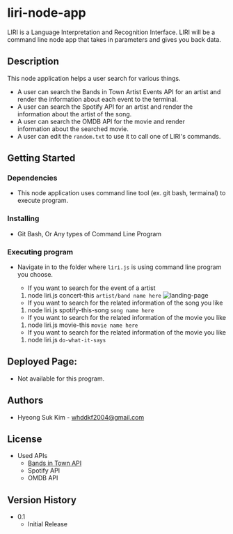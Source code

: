 # liri-node-app

LIRI is a Language Interpretation and Recognition Interface. LIRI will be a command line node app that takes in parameters and gives you back data.

## Description
 
This node application helps a user search for various things.
* A user can search the Bands in Town Artist Events API for
an artist and render the information about each event to
the terminal.   
* A user can search the Spotify API for an artist and render
the information about the artist of the song.           
* A user can search the OMDB API for the movie and render  
information about the searched movie.                   
* A user can edit the `random.txt` to use it to call one of LIRI's commands.                  

## Getting Started

### Dependencies

* This node application uses command line tool (ex. git bash, termainal) to execute program.

### Installing

* Git Bash, Or Any types of Command Line Program

### Executing program

* Navigate in to the folder where `liri.js` is using command line program you choose.
    * If you want to search for the event of a artist
    1. node liri.js concert-this `artist/band name here`
    ![landing-page](assets/images/wireframe_trend01.png)

    * If you want to search for the related information of the song you like
    1. node liri.js spotify-this-song `song name here`  

    * If you want to search for the related information of the movie you like
    1. node liri.js movie-this `movie name here`

    * If you want to search for the related information of the movie you like
    1. node liri.js `do-what-it-says`



## Deployed Page:
* Not available for this program. 





## Authors
* Hyeong Suk Kim - whddkf2004@gmail.com





## License

* Used APIs
    * [Bands in Town API](https://manager.bandsintown.com/support/bandsintown-api)
    * Spotify API
    * OMDB API


## Version History
 
* 0.1
    * Initial Release







                            
                                                        



                                             



<!-- 
### Page Examples:


* Landing page:
  ![landing-page](assets/images/wireframe_trend01.png)

* Search page:
  ![search-page](assets/images/wireframe_search01.png)

* Detail page:
  ![detail-page](assets/images/wireframe_detail01.png)

* Detail page:
  ![detail-page](assets/images/wireframe_detail02.png)

* Save list Modal:
  ![detail-page](assets/images/wireframe_savelist01.png)





## Enhancements

* list of possible enhancements
    1. improved detail page layout
    2. improved typography
    3. make Save List modal available on Search and Detail pages
    4. section with movie reviews (New York Time api)
    

 -->
